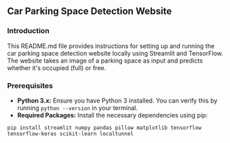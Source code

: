 ## Car Parking Space Detection Website

### Introduction

This README.md file provides instructions for setting up and running the car parking space detection website locally using Streamlit and TensorFlow. The website takes an image of a parking space as input and predicts whether it's occupied (full) or free.

### Prerequisites

- **Python 3.x:** Ensure you have Python 3 installed. You can verify this by running `python --version` in your terminal.
- **Required Packages:** Install the necessary dependencies using pip:

``pip install streamlit numpy pandas pillow matplotlib tensorflow tensorflow-keras scikit-learn localtunnel``

